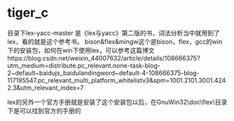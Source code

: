 # tiger_c
目录下lex-yacc-master 是《lex与yacc》第二版的书，词法分析当中就用到了lex，看的就是这个参考书。
bison&flex&mingw这个是bison，flex，gcc的win下的安装包，如何在win下使用lex，可以参考这篇博文https://blog.csdn.net/weixin_44007632/article/details/108666375?utm_medium=distribute.pc_relevant.none-task-blog-2~default~baidujs_baidulandingword~default-4-108666375-blog-117195547.pc_relevant_multi_platform_whitelistv3&spm=1001.2101.3001.4242.3&utm_relevant_index=7

lex的另外一个官方手册就是安装了这个安装包以后，在GnuWin32\doc\flex\目录下是可以找到官方的手册的
